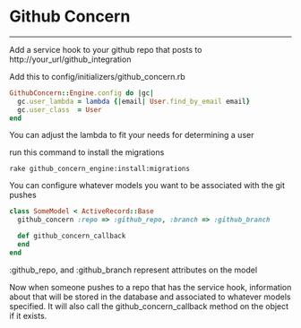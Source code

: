 # Github Concern
***
Add a service hook to your github repo that posts to http://your_url/github_integration

Add this to config/initializers/github_concern.rb

```Ruby
GithubConcern::Engine.config do |gc|
  gc.user_lambda = lambda {|email| User.find_by_email email}
  gc.user_class  = User
end
```

You can adjust the lambda to fit your needs for determining a user

run this command to install the migrations

```
rake github_concern_engine:install:migrations
```

You can configure whatever models you want to be associated with the git pushes

```Ruby
class SomeModel < ActiveRecord::Base
  github_concern :repo => :github_repo, :branch => :github_branch

  def github_concern_callback
  end
end
```

:github_repo, and :github_branch represent attributes on the model

Now when someone pushes to a repo that has the service hook, information about that will be stored in the database and associated to whatever models specified. It will also call the github_concern_callback method on the object if it exists.
